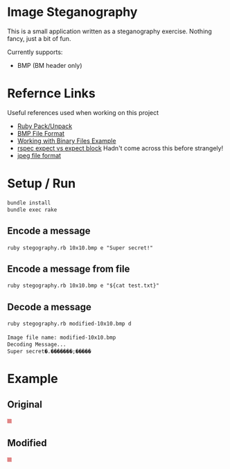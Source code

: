 # Image Steganography
This is a small application written as a steganography exercise.
Nothing fancy, just a bit of fun.

Currently supports:
* BMP (BM header only)

# Refernce Links
Useful references used when working on this project

* [Ruby Pack/Unpack](https://www.rubydoc.info/stdlib/core/String:unpack)
* [BMP File Format](https://en.wikipedia.org/wiki/BMP_file_format)
* [Working with Binary Files Example](https://www.visuality.pl/posts/cs-lessons-001-working-with-binary-files)
* [rspec expect vs expect block](https://stackoverflow.com/questions/19960831/rspec-expect-vs-expect-with-block-whats-the-difference) Hadn't come across this before strangely!
* [jpeg file format](https://en.wikipedia.org/wiki/JPEG_File_Interchange_Format)

# Setup / Run
```
bundle install
bundle exec rake
```

## Encode a message
```
ruby stegography.rb 10x10.bmp e "Super secret!"
```
## Encode a message from file
```
ruby stegography.rb 10x10.bmp e "${cat test.txt}"
```

## Decode a message
```
ruby stegography.rb modified-10x10.bmp d

Image file name: modified-10x10.bmp
Decoding Message...
Super secret�.�������;�����
```

# Example
## Original
![Original](10x10.bmp)
## Modified
![Modified](modified-10x10.bmp)

